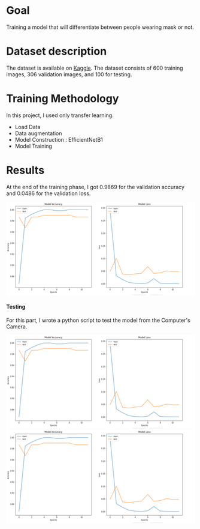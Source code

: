 # Goal
Training a model that will differentiate between people wearing mask or not.

# Dataset description

The dataset is available on <a href="https://www.kaggle.com/datasets/prithwirajmitra/covid-face-mask-detection-dataset">Kaggle</a>.
The dataset consists of 600 training images, 306 validation images, and 100 for testing.


# Training Methodology
In this project, I used only transfer learning.
  * Load Data
  * Data augmentation
  * Model Construction : EfficientNetB1
  * Model Training

# Results

At the end of the training phase, I got 0.9869 for the validation accuracy and 0.0486 for the validation loss.

<img src="images/result.png"/>

#### Testing

For this part, I wrote a python script to test the model from the Computer's Camera.

<img src="images/result.png"/>
<img src="images/result.png"/>
